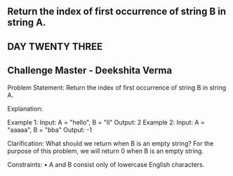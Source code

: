 ## Return the index of first occurrence of string B in string A. 
## DAY TWENTY THREE 
## Challenge Master - Deekshita Verma 

Problem Statement: 
Return the index of first occurrence of string B in string A.

Explanation:

Example 1:
Input: A = "hello", B = "ll"
Output: 2
Example 2:
Input: A = "aaaaa", B = "bba"
Output: -1

Clarification:
What should we return when B is an empty string?
For the purpose of this problem, we will return 0 when B is an empty string. 

Constraints:
•	A and B consist only of lowercase English characters.

